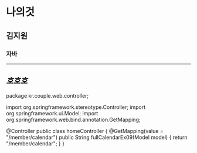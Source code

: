 # 나의것
## 김지원
### 자바

---
***호호호***
---

package kr.couple.web.controller;

import org.springframework.stereotype.Controller;
import org.springframework.ui.Model;
import org.springframework.web.bind.annotation.GetMapping;

@Controller
public class homeController {
	@GetMapping(value = "/member/calendar")
	public String fullCalendarEx09(Model model) {
		return "/member/calendar";
	}
}
